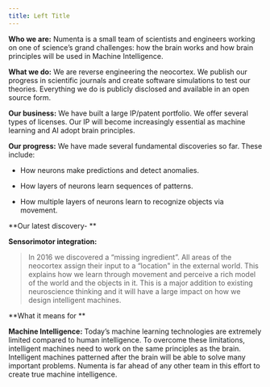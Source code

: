 ```yaml
---
title: Left Title
---
```


**Who we are:** Numenta is a small team of scientists and engineers
working on one of science’s grand challenges: how the brain works and
how brain principles will be used in Machine Intelligence.

**What we do:** We are reverse engineering the neocortex. We publish our
progress in scientific journals and create software simulations to test
our theories. Everything we do is publicly disclosed and available in an
open source form.

**Our business:** We have built a large IP/patent portfolio. We offer
several types of licenses. Our IP will become increasingly essential as
machine learning and AI adopt brain principles.

**Our progress:** We have made several fundamental discoveries so far.
These include:

-   How neurons make predictions and detect anomalies.

-   How layers of neurons learn sequences of patterns.

-   How multiple layers of neurons learn to recognize objects via
    movement.

**Our latest discovery- **

**Sensorimotor integration:**

> In 2016 we discovered a “missing ingredient”. All areas of the
> neocortex assign their input to a “location" in the external world.
> This explains how we learn through movement and perceive a rich model
> of the world and the objects in it. This is a major addition to
> existing neuroscience thinking and it will have a large impact on how
> we design intelligent machines.

**What it means for **

**Machine Intelligence:** Today’s machine learning technologies are
extremely limited compared to human intelligence. To overcome these
limitations, intelligent machines need to work on the same principles as
the brain. Intelligent machines patterned after the brain will be able
to solve many important problems. Numenta is far ahead of any other team
in this effort to create true machine intelligence.


